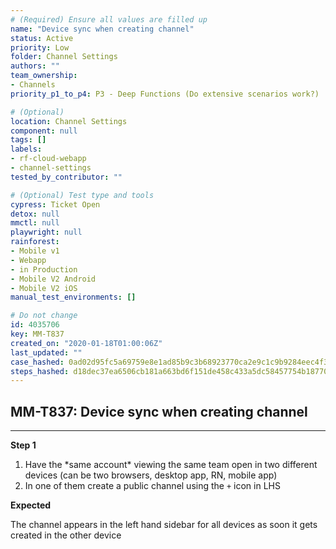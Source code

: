 ```yaml
---
# (Required) Ensure all values are filled up
name: "Device sync when creating channel"
status: Active
priority: Low
folder: Channel Settings
authors: ""
team_ownership: 
- Channels
priority_p1_to_p4: P3 - Deep Functions (Do extensive scenarios work?)

# (Optional)
location: Channel Settings
component: null
tags: []
labels: 
- rf-cloud-webapp
- channel-settings
tested_by_contributor: ""

# (Optional) Test type and tools
cypress: Ticket Open
detox: null
mmctl: null
playwright: null
rainforest: 
- Mobile v1
- Webapp
- in Production
- Mobile V2 Android
- Mobile V2 iOS
manual_test_environments: []

# Do not change
id: 4035706
key: MM-T837
created_on: "2020-01-18T01:00:06Z"
last_updated: ""
case_hashed: 0ad02d95fc5a69759e8e1ad85b9c3b68923770ca2e9c1c9b9284eec4f39ff02c2278a6f6ba437d5e9be2f6f97215da54
steps_hashed: d18dec37ea6506cb181a663bd6f151de458c433a5dc58457754b18770a6097ec2b900f51c3a59ae335dd725a74cf0894
---
```


<!-- (Auto-generated) Based on frontmatter's "key" and "name" -->

## MM-T837: Device sync when creating channel

---

**Step 1**

1. Have the \*same account\* viewing the same team open in two different devices (can be two browsers, desktop app, RN, mobile app)
2. In one of them create a public channel using the `+` icon in LHS

**Expected**

The channel appears in the left hand sidebar for all devices as soon it gets created in the other device
